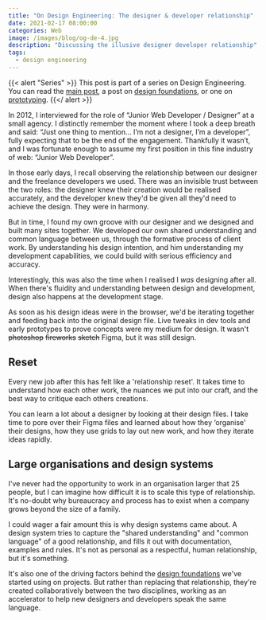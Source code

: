 ```yaml
---
title: "On Design Engineering: The designer & developer relationship"
date: 2021-02-17 08:00:00
categories: Web
image: /images/blog/og-de-4.jpg
description: "Discussing the illusive designer developer relationship"
tags:
  - design engineering
---
```


{{< alert "Series" >}}
This post is part of a series on Design Engineering. You can read the [main post](/blog/i-think-im-a-design-engineer), a post on [design foundations](/blog/design-foundations), or one on [prototyping](/blog/prototyping/).
{{</ alert >}}

In 2012, I interviewed for the role of “Junior Web Developer / Designer” at a small agency. I distinctly remember the moment where I took a deep breath and said: “Just one thing to mention… I’m not a designer, I’m a developer”, fully expecting that to be the end of the engagement. Thankfully it wasn’t, and I was fortunate enough to assume my first position in this fine industry of web: “Junior Web Developer”.

In those early days, I recall observing the relationship between our designer and the freelance developers we used. There was an invisible trust between the two roles: the designer knew their creation would be realised accurately, and the developer knew they'd be given all they'd need to achieve the design. They were in harmony.

But in time, I found my own groove with our designer and we designed and built many sites together. We developed our own shared understanding and common language between us, through the formative process of client work. By understanding his design intention, and him understanding my development capabilities, we could build with serious efficiency and accuracy.

Interestingly, this was also the time when I realised I *was* designing after all. When there's fluidity and understanding between design and development, design also happens at the development stage.

As soon as his design ideas were in the browser, we'd be iterating together and feeding back into the original design file. Live tweaks in dev tools and early prototypes to prove concepts were my medium for design. It wasn't <strike>photoshop</strike> <strike>fireworks</strike> <strike>sketch</strike> Figma, but it was still design.

## Reset

Every new job after this has felt like a 'relationship reset'. It takes time to understand how each other work, the nuances we put into our craft, and the best way to critique each others creations.

You can learn a lot about a designer by looking at their design files. I take time to pore over their Figma files and learned about how they ‘organise' their designs, how they use grids to lay out new work, and how they iterate ideas rapidly.

## Large organisations and design systems

I've never had the opportunity to work in an organisation larger that 25 people, but I can imagine how difficult it is to scale this type of relationship. It's no-doubt why bureaucracy and process has to exist when a company grows beyond the size of a family.

I could wager a fair amount this is why design systems came about. A design system tries to capture the "shared understanding" and "common language" of a good relationship, and fills it out with documentation, examples and rules. It's not as personal as a respectful, human relationship, but it's something.

It's also one of the driving factors behind the [design foundations](/blog/design-foundations) we've started using on projects. But rather than replacing that relationship, they're created collaboratively between the two disciplines, working as an accelerator to help new designers and developers speak the same language.
